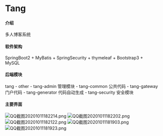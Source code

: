 # Tang

#### 介绍
多人博客系统

#### 软件架构
SpringBoot2 + MyBatis + SpringSecurity + thymeleaf + Bootstrap3 + MySQL

#### 后端模块

tang
    - other 
    - tang-admin 管理模块
    - tang-common 公共代码
    - tang-gateway 门户代码
    - tang-generator 代码自动生成
    - tang-security 安全模块

#### 主要界面

![](https://images.gitee.com/uploads/images/2020/1011/182328_c6fa13e2_1998317.png "QQ截图20201011182214.png")
![](https://images.gitee.com/uploads/images/2020/1011/182343_ebd7b3bf_1998317.png "QQ截图20201011182202.png")
![](https://images.gitee.com/uploads/images/2020/1011/182354_142d8374_1998317.png "QQ截图20201011182122.png")
![](https://images.gitee.com/uploads/images/2020/1011/182449_16230f9e_1998317.png "QQ截图20201011181903.png")
![](https://images.gitee.com/uploads/images/2020/1011/182501_0ed02e8e_1998317.png "QQ截图20201011181923.png")